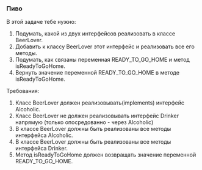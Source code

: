 
### Пиво

В этой задаче тебе нужно:
1. Подумать, какой из двух интерфейсов реализовать в классе BeerLover.
2. Добавить к классу BeerLover этот интерфейс и реализовать все его методы.
3. Подумать, как связаны переменная READY_TO_GO_HOME и метод isReadyToGoHome.
4. Вернуть значение переменной READY_TO_GO_HOME в методе isReadyToGoHome.


Требования:
1.	Класс BeerLover должен реализовывать(implements) интерфейс Alcoholic.
2.	Класс BeerLover не должен реализовывать интерфейс Drinker напрямую (только опосредованно - через Alcoholic)
3.	В классе BeerLover должны быть реализованы все методы интерфейса Alcoholic.
4.	В классе BeerLover должны быть реализованы все методы интерфейса Drinker.
5.	Метод isReadyToGoHome должен возвращать значение переменной READY_TO_GO_HOME.



